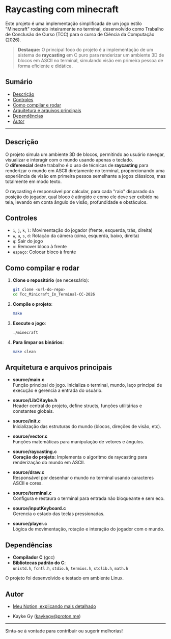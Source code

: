 # Raycasting com minecraft

Este projeto é uma implementação simplificada de um jogo estilo "Minecraft" rodando inteiramente no terminal, desenvolvido como Trabalho de Conclusão de Curso (TCC) para o curso de Ciência da Computação (2026).

> **Destaque:** O principal foco do projeto é a implementação de um sistema de **raycasting** em C puro para renderizar um ambiente 3D de blocos em ASCII no terminal, simulando visão em primeira pessoa de forma eficiente e didática.

## Sumário

- [Descrição](#descrição)
- [Controles](#controles)
- [Como compilar e rodar](#como-compilar-e-rodar)
- [Arquitetura e arquivos principais](#arquitetura-e-arquivos-principais)
- [Dependências](#dependências)
- [Autor](#autor)

---

## Descrição

O projeto simula um ambiente 3D de blocos, permitindo ao usuário navegar, visualizar e interagir com o mundo usando apenas o teclado.  
O **diferencial** deste trabalho é o uso de técnicas de **raycasting** para renderizar o mundo em ASCII diretamente no terminal, proporcionando uma experiência de visão em primeira pessoa semelhante a jogos clássicos, mas totalmente em modo texto.

O raycasting é responsável por calcular, para cada "raio" disparado da posição do jogador, qual bloco é atingido e como ele deve ser exibido na tela, levando em conta ângulo de visão, profundidade e obstáculos.

## Controles

- `i`, `j`, `k`, `l`: Movimentação do jogador (frente, esquerda, trás, direita)
- `w`, `a`, `s`, `d`: Rotação da câmera (cima, esquerda, baixo, direita)
- `q`: Sair do jogo
- `x`: Remover bloco à frente
- `espaço`: Colocar bloco à frente

## Como compilar e rodar

1. **Clone o repositório** (se necessário):

    ```sh
    git clone <url-do-repo>
    cd Tcc_Minicraft_In_Terminal-CC-2026
    ```

2. **Compile o projeto**:

    ```sh
    make
    ```

3. **Execute o jogo**:

    ```sh
    ./minecraft
    ```

4. **Para limpar os binários**:

    ```sh
    make clean
    ```

## Arquitetura e arquivos principais

- **source/main.c**  
  Função principal do jogo. Inicializa o terminal, mundo, laço principal de execução e gerencia a entrada do usuário.

- **source/LibCKayke.h**  
  Header central do projeto, define structs, funções utilitárias e constantes globais.

- **source/init.c**  
  Inicialização das estruturas do mundo (blocos, direções de visão, etc).

- **source/vector.c**  
  Funções matemáticas para manipulação de vetores e ângulos.

- **source/raycasting.c**  
  **Coração do projeto:** Implementa o algoritmo de raycasting para renderização do mundo em ASCII.

- **source/draw.c**  
  Responsável por desenhar o mundo no terminal usando caracteres ASCII e cores.

- **source/terminal.c**  
  Configura e restaura o terminal para entrada não bloqueante e sem eco.

- **source/inputKeyboard.c**  
  Gerencia o estado das teclas pressionadas.

- **source/player.c**  
  Lógica de movimentação, rotação e interação do jogador com o mundo.

## Dependências

- **Compilador C** (gcc)
- **Bibliotecas padrão do C**:  
  `unistd.h`, `fcntl.h`, `stdio.h`, `termios.h`, `stdlib.h`, `math.h`

O projeto foi desenvolvido e testado em ambiente Linux.

## Autor

- <a href="https://www.notion.so/Raycasting-Conceito-20986a134ba58026832dfd520dc03bc2?source=copy_link">Meu Notion, explicando mais detalhado</a>

- Kayke Gy (kaykegy@proton.me)

---

Sinta-se à vontade para contribuir ou sugerir melhorias!
